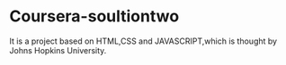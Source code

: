 # Coursera-soultiontwo
It is a project based on HTML,CSS and JAVASCRIPT,which is thought by Johns Hopkins University.
